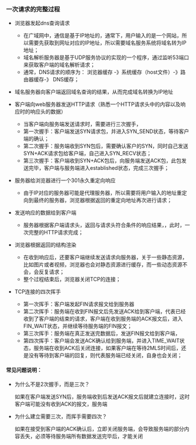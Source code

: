 ### 一次请求的完整过程

- 浏览器发起dns查询请求
  
  * 在广域网中，通信是基于IP地址的，通常下，用户输入的是一个网站，所以需要先获取到网址对应的IP地址，所以需要域名服务系统将域名转为IP地址；
  * 域名解析服务器是基于UDP服务协议的实现的一个程序，通过监听53端口来获取客户端的域名解析请求；
  * 通常，DNS请求的顺序为： 浏览器缓存 -》系统缓存（host文件）-》路由器缓存-》 DNS缓存；

- 域名服务器向客户端返回域名查询的结果，从而完成域名转换为IP地址
- 客户端向web服务器发送HTTP请求（熟悉一个HTTP请求头中的内容以及响应时的响应头的数据）

  * 当客户端向服务端发送请求时，需要进行三次握手，
  * 第一次握手：客户端发送SYN请求包，并进入SYN_SEND状态，等待客户端的确认；
  * 第二次握手：服务端收到SYN包后，需要确认客户的SYN，同时自己发送SYN+ACK请求包给客户端，自己进入SYN_RECV状态；
  * 第三次握手：客户端收到SYN+ACK包后，向服务端发送ACK包，此包发送完毕，客户端与服务端进入established状态，完成三次握手；

- 服务器给浏览器进行一个301永久重定向响应

  * 由于IP对应的服务器可能是代理服务器，所以需要将用户输入的地址重定向到最终的服务器，浏览器根据返回的重定向地址再次进行请求；

- 发送响应的数据给到客户端

  * 服务器根据客户端请求头，返回与请求头符合条件的响应结果，，此时，一次完整的HTTP请求完成；

- 浏览器根据返回的结构渲染

  * 在收到响应后，还要客户端继续发送请求向服务器，关于一些静态资源，比如图片或者视频，浏览器也会对静态资源进行缓存，而一些动态资源不会，会反复请求；
  * 整个过程结束后，浏览器关闭TCP的连接；

- TCP连接的四次挥手

  * 第一次挥手：客户端发起FIN请求报文给到服务器
  * 第二次挥手：服务端在收到FIN报文后先发送ACK给到客户端，代表已经收到了客户端的结束的请求，客户端在收到服务端的ACK报文后，进入FIN_WAIT状态，并继续等待服务端的FIN报文；
  * 第三次挥手：服务端在真正发送完数据后，发送FIN报文给到客户端，
  * 第四次挥手：客户端会发送ACK确认给到服务端，并进入TIME_WAIT状态，服务端在收到ACK后关闭连接，如果客户端在等待2MLS时间后，还是没有等待到客户端的回复，则代表服务端已经关闭，自身也会关闭；

#### 常见问题说明：
  - 为什么不是2次握手，而是三次？
    
    如果在客户端发送SYN后，服务端收到后发送ACK报文后就建立连接时，这时客户端可能没有收到ACK的报文，服务端
    
  - 为什么建立需要三次，而挥手需要四次？

    如果在接受到客户端的ACK确认后，立即关闭服务端，会导致服务端的部分内容丢失，必须等待服务端所有数据发送完毕后，才能关闭